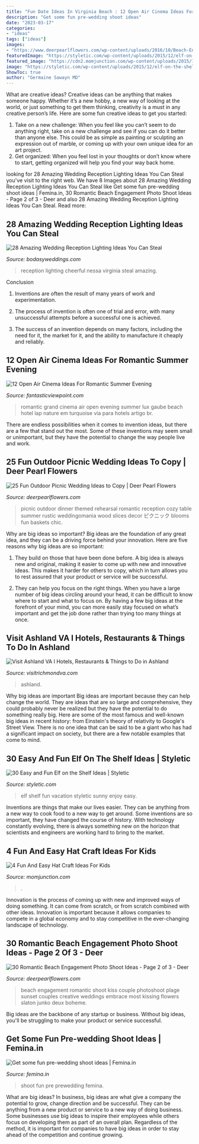 ```yaml
---
title: "Fun Date Ideas In Virginia Beach : 12 Open Air Cinema Ideas For Romantic Summer Evening"
description: "Get some fun pre-wedding shoot ideas"
date: "2023-03-17"
categories:
- "ideas"
tags: ["ideas"]
images:
- "https://www.deerpearlflowers.com/wp-content/uploads/2016/10/Beach-Engagement-Photo-Shoot-Ideas-10.jpg"
featuredImage: "https://styletic.com/wp-content/uploads/2015/12/elf-on-the-shelf-ideas/7-elf-on-the-shelf-ideas.jpg"
featured_image: "https://cdn2.momjunction.com/wp-content/uploads/2015/12/4-Fun-Easy-Hat-Craft-Ideas-For-Kids.jpg"
image: "https://styletic.com/wp-content/uploads/2015/12/elf-on-the-shelf-ideas/7-elf-on-the-shelf-ideas.jpg"
ShowToc: true
author: "Germaine Sawayn MD"
---
```



What are creative ideas?
Creative ideas can be anything that makes someone happy. Whether it’s a new hobby, a new way of looking at the world, or just something to get them thinking, creativity is a must in any creative person’s life. Here are some fun creative ideas to get you started: 
1. Take on a new challenge: When you feel like you can’t seem to do anything right, take on a new challenge and see if you can do it better than anyone else. This could be as simple as painting or sculpting an expression out of marble, or coming up with your own unique idea for an art project. 
2. Get organized: When you feel lost in your thoughts or don’t know where to start, getting organized will help you find your way back home.

	

		
looking for 28 Amazing Wedding Reception Lighting Ideas You Can Steal you've visit to the right web. We have 8 Images about 28 Amazing Wedding Reception Lighting Ideas You Can Steal like Get some fun pre-wedding shoot ideas | Femina.in, 30 Romantic Beach Engagement Photo Shoot Ideas - Page 2 of 3 - Deer and also 28 Amazing Wedding Reception Lighting Ideas You Can Steal. Read more:
		
    
## 28 Amazing Wedding Reception Lighting Ideas You Can Steal

<img loading=lazy src="https://bodasyweddings.com/wp-content/uploads/2018/01/wedding-reception-lighting-ideas.jpg" onerror="this.onerror=null;this.src='https://tse3.mm.bing.net/th?id=OIP.g08uL92SEqD2wXRIHunOPwHaLH&amp;pid=15.1';" alt="28 Amazing Wedding Reception Lighting Ideas You Can Steal">

_Source: bodasyweddings.com_

>reception lighting cheerful nessa virginia steal amazing. 

	

Conclusion
1. Inventions are often the result of many years of work and experimentation.
2. The process of invention is often one of trial and error, with many unsuccessful attempts before a successful one is achieved.

3. The success of an invention depends on many factors, including the need for it, the market for it, and the ability to manufacture it cheaply and reliably.

    
## 12 Open Air Cinema Ideas For Romantic Summer Evening

<img loading=lazy src="http://www.fantasticviewpoint.com/wp-content/uploads/2016/06/maurice-LUX-GRAND-GAUBE_Screen_on_the_Beach_1-634x423.jpg" onerror="this.onerror=null;this.src='https://tse4.mm.bing.net/th?id=OIP.EocJeOV18nH-N8ZiVecb_AHaE8&amp;pid=15.1';" alt="12 Open Air Cinema Ideas For Romantic Summer Evening">

_Source: fantasticviewpoint.com_

>romantic grand cinema air open evening summer lux gaube beach hotel lap nature em turquoise via para hotels artigo br. 

	

There are endless possibilities when it comes to invention ideas, but there are a few that stand out the most. Some of these inventions may seem small or unimportant, but they have the potential to change the way people live and work.

    
## 25 Fun Outdoor Picnic Wedding Ideas To Copy | Deer Pearl Flowers

<img loading=lazy src="http://www.deerpearlflowers.com/wp-content/uploads/2017/02/Summer-Outdoor-Picnic-Wedding-Ideas-12.jpg" onerror="this.onerror=null;this.src='https://tse4.mm.bing.net/th?id=OIP.fAMwcTklFOEVB5Jnu4XYBgHaLI&amp;pid=15.1';" alt="25 Fun Outdoor Picnic Wedding Ideas to Copy | Deer Pearl Flowers">

_Source: deerpearlflowers.com_

>picnic outdoor dinner themed rehearsal romantic reception cozy table summer rustic weddingomania wood slices decor ピクニック blooms fun baskets chic. 

	

Why are big ideas so important?
Big ideas are the foundation of any great idea, and they can be a driving force behind your innovation. Here are five reasons why big ideas are so important:
1. They build on those that have been done before. A big idea is always new and original, making it easier to come up with new and innovative ideas. This makes it harder for others to copy, which in turn allows you to rest assured that your product or service will be successful.

2. They can help you focus on the right things. When you have a large number of big ideas circling around your head, it can be difficult to know where to start and what to focus on. By having a few big ideas at the forefront of your mind, you can more easily stay focused on what’s important and get the job done rather than trying too many things at once.

    
## Visit Ashland VA I Hotels, Restaurants &amp; Things To Do In Ashland

<img loading=lazy src="https://assets.simpleviewinc.com/simpleview/image/upload/c_limit,h_1200,q_75,w_1200/v1/clients/richmond/DSC_3220_d534e402-d063-461b-8d37-b091492c2c76.jpg" onerror="this.onerror=null;this.src='https://tse2.mm.bing.net/th?id=OIP.9FltD4FzNG4blSfxh8YyNgHaE8&amp;pid=15.1';" alt="Visit Ashland VA I Hotels, Restaurants &amp; Things to Do in Ashland">

_Source: visitrichmondva.com_

>ashland. 

	

Why big ideas are important
Big ideas are important because they can help change the world. They are ideas that are so large and comprehensive, they could probably never be realized but they have the potential to do something really big. Here are some of the most famous and well-known big ideas in recent history: from Einstein's theory of relativity to Google's Street View. There is no one idea that can be said to be a giant who has had a significant impact on society, but there are a few notable examples that come to mind.

    
## 30 Easy And Fun Elf On The Shelf Ideas | Styletic

<img loading=lazy src="https://styletic.com/wp-content/uploads/2015/12/elf-on-the-shelf-ideas/7-elf-on-the-shelf-ideas.jpg" onerror="this.onerror=null;this.src='https://tse2.mm.bing.net/th?id=OIP.GzWbnS1vOIk4HNE6fi1DogHaLH&amp;pid=15.1';" alt="30 Easy and Fun Elf on the Shelf Ideas | Styletic">

_Source: styletic.com_

>elf shelf fun vacation styletic sunny enjoy easy. 

	

Inventions are things that make our lives easier. They can be anything from a new way to cook food to a new way to get around. Some inventions are so important, they have changed the course of history. With technology constantly evolving, there is always something new on the horizon that scientists and engineers are working hard to bring to the market.

    
## 4 Fun And Easy Hat Craft Ideas For Kids

<img loading=lazy src="https://cdn2.momjunction.com/wp-content/uploads/2015/12/4-Fun-Easy-Hat-Craft-Ideas-For-Kids.jpg" onerror="this.onerror=null;this.src='https://tse2.mm.bing.net/th?id=OIP.ZzOgpPWpM6EXFb3FX1SI6wHaKa&amp;pid=15.1';" alt="4 Fun And Easy Hat Craft Ideas For Kids">

_Source: momjunction.com_

>. 

	

Innovation is the process of coming up with new and improved ways of doing something. It can come from scratch, or from scratch combined with other ideas. Innovation is important because it allows companies to compete in a global economy and to stay competitive in the ever-changing landscape of technology.

    
## 30 Romantic Beach Engagement Photo Shoot Ideas - Page 2 Of 3 - Deer

<img loading=lazy src="https://www.deerpearlflowers.com/wp-content/uploads/2016/10/Beach-Engagement-Photo-Shoot-Ideas-10.jpg" onerror="this.onerror=null;this.src='https://tse4.mm.bing.net/th?id=OIP.1_2LIitL6e8_ZKrVr2hUoQHaLH&amp;pid=15.1';" alt="30 Romantic Beach Engagement Photo Shoot Ideas - Page 2 of 3 - Deer">

_Source: deerpearlflowers.com_

>beach engagement romantic shoot kiss couple photoshoot plage sunset couples creative weddings embrace most kissing flowers slaton junko deux boheme. 

	

Big ideas are the backbone of any startup or business. Without big ideas, you'll be struggling to make your product or service successful.

    
## Get Some Fun Pre-wedding Shoot Ideas | Femina.in

<img loading=lazy src="https://femina.wwmindia.com/photogallery/2017/Apr/2b6a51e8d1ebdbc591687bdac519b0e6_1492170790_760x568.jpg" onerror="this.onerror=null;this.src='https://tse3.mm.bing.net/th?id=OIP.vsjwRkZIRl9nfDyfVi_DpwHaLI&amp;pid=15.1';" alt="Get some fun pre-wedding shoot ideas | Femina.in">

_Source: femina.in_

>shoot fun pre prewedding femina. 

	

What are big ideas?
In business, big ideas are what give a company the potential to grow, change direction and be successful. They can be anything from a new product or service to a new way of doing business. 
Some businesses use big ideas to inspire their employees while others focus on developing them as part of an overall plan. Regardless of the method, it is important for companies to have big ideas in order to stay ahead of the competition and continue growing.


